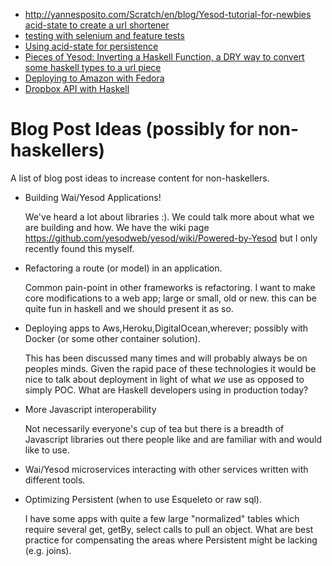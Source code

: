 * http://yannesposito.com/Scratch/en/blog/Yesod-tutorial-for-newbies
[acid-state to create a url shortener](http://flygdynamikern.blogspot.com/2011/06/toy-url-shortener-with-yesod-and-acid.html)
* [testing with selenium and feature tests](http://gabrielprioli.wordpress.com/2012/09/11/using-a-business-readable-language-for-browser-automation/)
* [Using acid-state for persistence](http://meadowstalk.com/post/migration-to-acid-state)
* [Pieces of Yesod: Inverting a Haskell Function, a DRY way to convert some haskell types to a url piece](http://chplib.wordpress.com/2011/06/17/pieces-of-yesod-inverting-a-haskell-function/)
* [Deploying to Amazon with Fedora](http://jpmoresmau.blogspot.com/2011/04/install-ghc7-and-yesod-on-amazon-linux.html)
* [Dropbox API with Haskell](http://tech.dropbox.com/?p=129)


# Blog Post Ideas (possibly for non-haskellers)

A list of blog post ideas to increase content for non-haskellers.

- Building Wai/Yesod Applications! 

    We've heard a lot about libraries :). We could talk more about what 
    we are building and how. We have the wiki page 
    https://github.com/yesodweb/yesod/wiki/Powered-by-Yesod but I only 
    recently found this myself. 


- Refactoring a route (or model) in an application. 

    Common pain-point in other frameworks is refactoring. I want to make 
    core modifications to a web app; large or small, old or new. this 
    can be quite fun in haskell and we should present it as so. 


- Deploying apps to Aws,Heroku,DigitalOcean,wherever; possibly with Docker (or some other container solution). 

   This has been discussed many times and will probably always be on 
   peoples minds. Given the rapid pace of these technologies it would be 
   nice to talk about deployment in light of what _we_ use as opposed to 
   simply POC. What are Haskell developers using in production today? 


- More Javascript interoperability 

  Not necessarily everyone's cup of tea but there is a breadth of 
  Javascript libraries out there people like and are familiar with and 
  would like to use. 


- Wai/Yesod microservices interacting with other services written with 
  different tools. 


- Optimizing Persistent (when to use Esqueleto or raw sql). 

   I have some apps with quite a few large "normalized" tables which 
   require several get, getBy, select calls to pull an object. What are 
   best practice for compensating the areas where Persistent might be 
   lacking (e.g. joins). 
